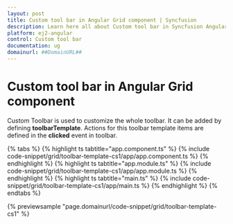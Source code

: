 ```yaml
---
layout: post
title: Custom tool bar in Angular Grid component | Syncfusion
description: Learn here all about Custom tool bar in Syncfusion Angular Grid component of Syncfusion Essential JS 2 and more.
platform: ej2-angular
control: Custom tool bar 
documentation: ug
domainurl: ##DomainURL##
---
```


# Custom tool bar in Angular Grid component

Custom Toolbar is used to customize the whole toolbar. It can be added by defining **toolbarTemplate**. Actions for this toolbar template items are defined in the **clicked** event in toolbar.

{% tabs %}
{% highlight ts tabtitle="app.component.ts" %}
{% include code-snippet/grid/toolbar-template-cs1/app/app.component.ts %}
{% endhighlight %}
{% highlight ts tabtitle="app.module.ts" %}
{% include code-snippet/grid/toolbar-template-cs1/app/app.module.ts %}
{% endhighlight %}
{% highlight ts tabtitle="main.ts" %}
{% include code-snippet/grid/toolbar-template-cs1/app/main.ts %}
{% endhighlight %}
{% endtabs %}
  
{% previewsample "page.domainurl/code-snippet/grid/toolbar-template-cs1" %}